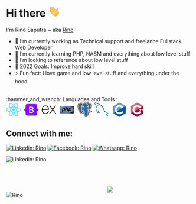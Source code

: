 # Hi there <img src="./icon/Hi.gif" height="32" />

I'm Rino Saputra ~ aka <a href="https://github.com/Rino-Saputra">Rino</a>
<br>

- 🔭 I’m currently working as Technical support and freelance Fullstack Web Developer
- 🌱 I’m currently learning PHP, NASM and everything about low level stuff
- 👯 I’m looking to reference about low level stuff
- 🥅 2022 Goals: Improve hard skill
- ⚡ Fun fact: I love game and low level stuff and everything under the hood

<br>
:hammer_and_wrench: Languages and Tools :
<div>
  <img src="./icon/react-original.svg" title="Java" alt="c" width="40" height="40"/>&nbsp;
  <img src="./icon/bootstrap-original.svg" title="Java" alt="c" width="40" height="40"/>&nbsp;
  <img src="./icon/express-original.svg" title="Java" alt="c" width="40" height="40"/>&nbsp;
  <img src="./icon/php-original.svg" title="Java" alt="c" width="40" height="40"/>&nbsp;
  <img src="./icon/postgresql-original.svg" title="Java" alt="c" width="40" height="40"/>&nbsp;
  <img src="./icon/mysql-original.svg" title="Java" alt="c" width="40" height="40"/>&nbsp;
  <img src="./icon/c-original.svg" title="Java" alt="c" width="40" height="40"/>&nbsp;
  <img src="./icon/cplusplus-original.svg" title="Java" alt="c" width="40" height="40"/>&nbsp;
</div>

## Connect with me:
<!-- [![Top Langs](https://github-readme-stats.vercel.app/api/top-langs/?username=Rino-Saputra)](https://github.com/Rino-Saputra/rino-Saputra) -->
[![Linkedin: Rino](https://img.shields.io/badge/-Rino%20Saputra-blue?style=flat&logo=Linkedin&logoColor=white)](https://www.linkedin.com/in/rino-saputra-3b8402235/)
[![Facebook: Rino](https://img.shields.io/badge/-Rino-DD2A7D?style=flat&logo=Instagram&logoColor=white)](https://www.facebook.com/profile.php?id=100014030110091&_rdc=1&_rdr)
[![Whatsapp: Rino](https://img.shields.io/badge/+6283110714321-25D366?style=flat&logo=Whatsapp&logoColor=white)](https://wa.me/+6283110714321)


<!-- [![GitHub followers](https://img.shields.io/github/followers/Pentorch?label=Follow&style=social)](https://github.com/Pentorch/) -->

![Linkedin: Rino](https://img.shields.io/badge/-ReactJs-61DAFB?logo=react&logoColor=white&link=)

<br>
<br>
<br>

<img align='right' src="https://media.giphy.com/media/QssGEmpkyEOhBCb7e1/giphy.gif?cid=ecf05e47c19133vx7wb7boyeeipf0op5lwjbvs9fk9i8fuqe&rid=giphy.gif&ct=s" width="230"> 
<p> <img src="https://github-readme-stats.vercel.app/api?username=Rino-Saputra&show_icons=true&theme=nord" alt="Rino" />

